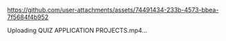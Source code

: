 
https://github.com/user-attachments/assets/74491434-233b-4573-bbea-7f5684f4b952

Uploading QUIZ APPLICATION PROJECTS.mp4…
